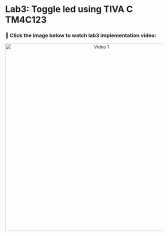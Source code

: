 # Lab3: Toggle led using TIVA C TM4C123
<h3>🎥 Click the image below to watch lab3 implementation video:</h3>

<p align="center">
  <a href="https://drive.google.com/file/d/1d30U7R0FDOuJBQeDtJYacY8I3IGOdIvS/view?usp=drive_link" target="_blank">
    <img src="https://github.com/user-attachments/assets/adad78fa-9099-44a3-a3f6-780fde753da8" alt="Video 1" width="600"/>
  </a>
</p>
